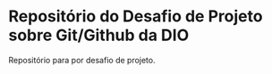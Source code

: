 # Repositório do Desafio de Projeto sobre Git/Github da DIO
Repositório para por desafio de projeto.
